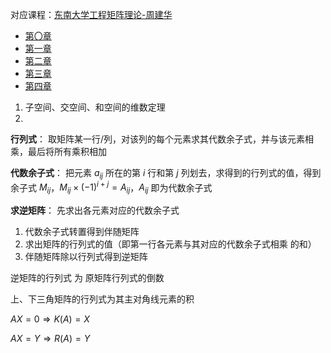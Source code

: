 <!-----
title: 工程矩阵
date: 2021-07-20T22:30:00+08:00
comments: false
----->

对应课程：[东南大学工程矩阵理论-周建华](https://www.bilibili.com/video/BV1Mt411k7Rq)

- [第〇章](matrix-0.html)
- [第一章](matrix-1.html)
- [第二章](matrix-2.html)
- [第三章](matrix-3.html)
- [第四章](matrix-4.html)

1. 子空间、交空间、和空间的维数定理
2. 

**行列式**：
取矩阵某一行/列，对该列的每个元素求其代数余子式，并与该元素相乘，最后将所有乘积相加

**代数余子式**：
把元素 $a_{ij}$ 所在的第 $i$ 行和第 $j$ 列划去，求得到的行列式的值，得到余子式 $M_{ij}$，$M_{ij}\times(-1)^{i+j}=A_{ij}$，$A_{ij}$ 即为代数余子式

**求逆矩阵**：
先求出各元素对应的代数余子式
1. 代数余子式转置得到伴随矩阵
2. 求出矩阵的行列式的值（即第一行各元素与其对应的代数余子式相乘 的和）
3. 伴随矩阵除以行列式得到逆矩阵

逆矩阵的行列式 为 原矩阵行列式的倒数

上、下三角矩阵的行列式为其主对角线元素的积

$AX=0\Rightarrow K(A)=X$

$AX=Y\Rightarrow R(A)=Y$
